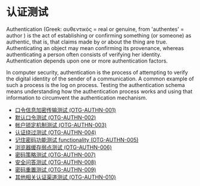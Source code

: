 # 认证测试

Authentication (Greek: αυθεντικός = real or genuine, from 'authentes' = author ) is the act of establishing or confirming something (or someone) as authentic, that is, that claims made by or about the thing are true. Authenticating an object may mean confirming its provenance, whereas authenticating a person often consists of verifying her identity. Authentication depends upon one or more authentication factors.


In computer security, authentication is the process of attempting to verify the digital identity of the sender of a communication.  A common example of such a process is the log on process. Testing the authentication schema means understanding how the authentication process works and using that information to circumvent the authentication mechanism.

* [口令信息加密传输测试 (OTG-AUTHN-001)](./testing_for_credentials_transported_over_an_encrypted_channel_otg-authn-001.html)
* [默认口令测试 (OTG-AUTHN-002)](./testing_for_default_credentials_otg-authn-002.html)
* [帐户锁定机制测试 (OTG-AUTHN-003)](./testing_for_weak_lock_out_mechanism_otg-authn-003.html)
* [认证绕过测试 (OTG-AUTHN-004)](./testing_for_bypassing_authentication_schema_otg-authn-004.html)
* [记住密码功能测试 functionality (OTG-AUTHN-005)](./test_remember_password_functionality_otg-authn-005.html)
* [浏览器缓存弱点测试 (OTG-AUTHN-006)](./testing_for_browser_cache_weakness_otg-authn-006.html)
* [密码策略测试 (OTG-AUTHN-007)](./testing_for_weak_password_policy_otg-authn-007.html)
* [安全问答测试 (OTG-AUTHN-008)](./testing_for_weak_security_questionanswer_otg-authn-008.html)
* [密码重置测试 (OTG-AUTHN-009)](./testing_for_weak_password_change_or_reset_functionalities_otg-authn-009.html)
* [其他相关认证渠道测试 (OTG-AUTHN-010)](./testing_for_weaker_authentication_in_alternative_channel_otg-authn-010.html)

